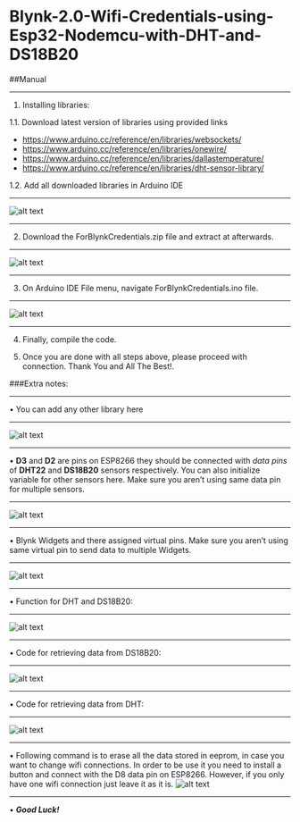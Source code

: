 # Blynk-2.0-Wifi-Credentials-using-Esp32-Nodemcu-with-DHT-and-DS18B20

##Manual
***
1.	Installing libraries:

1.1.	Download latest version of libraries using provided links

*	https://www.arduino.cc/reference/en/libraries/websockets/ 
*	https://www.arduino.cc/reference/en/libraries/onewire/ 
*	https://www.arduino.cc/reference/en/libraries/dallastemperature/ 
*	https://www.arduino.cc/reference/en/libraries/dht-sensor-library/ 

1.2.	Add all downloaded libraries in Arduino IDE
***
![alt text](https://github.com/musman2k/Blynk-Wifi-Credentials-using-Esp32-Nodemcu-with-DHT-and-DS18B20/blob/main/Screenshots/1.png?raw=true)
 ***
 
2.	Download the ForBlynkCredentials.zip file and extract at afterwards.
***
![alt text](https://github.com/musman2k/Blynk-Wifi-Credentials-using-Esp32-Nodemcu-with-DHT-and-DS18B20/blob/main/Screenshots/2.jpg?raw=true) 
***
 
 
3.	On Arduino IDE File menu, navigate ForBlynkCredentials.ino file.
***
![alt text](https://github.com/musman2k/Blynk-Wifi-Credentials-using-Esp32-Nodemcu-with-DHT-and-DS18B20/blob/main/Screenshots/3.jpg?raw=true)
***
 
4.	Finally, compile the code.


5.	Once you are done with all steps above, please proceed with connection. Thank You and All The Best!.


###Extra notes:
***
•	You can add any other library here
***
![alt text](https://github.com/musman2k/Blynk-Wifi-Credentials-using-Esp32-Nodemcu-with-DHT-and-DS18B20/blob/main/Screenshots/4.jpg?raw=true)
 ***
•	**D3** and **D2** are pins on ESP8266 they should be connected with *data pins* of **DHT22** and **DS18B20** sensors respectively. You can also initialize variable for other sensors here. Make sure you aren’t using same data pin for multiple sensors.
***
![alt text](https://github.com/musman2k/Blynk-Wifi-Credentials-using-Esp32-Nodemcu-with-DHT-and-DS18B20/blob/main/Screenshots/5.jpg?raw=true) 
 ***
•	Blynk Widgets and there assigned virtual pins. Make sure you aren’t using same virtual pin to send data to multiple Widgets.
***
![alt text](https://github.com/musman2k/Blynk-Wifi-Credentials-using-Esp32-Nodemcu-with-DHT-and-DS18B20/blob/main/Screenshots/6.jpg?raw=true)
 ***
•	Function for DHT and DS18B20:
***
![alt text](https://github.com/musman2k/Blynk-Wifi-Credentials-using-Esp32-Nodemcu-with-DHT-and-DS18B20/blob/main/Screenshots/7.jpg?raw=true)
 ***
•	Code for retrieving data from DS18B20:
***
![alt text](https://github.com/musman2k/Blynk-Wifi-Credentials-using-Esp32-Nodemcu-with-DHT-and-DS18B20/blob/main/Screenshots/8.jpg?raw=true)
 ***
•	Code for retrieving data from DHT:
***
![alt text](https://github.com/musman2k/Blynk-Wifi-Credentials-using-Esp32-Nodemcu-with-DHT-and-DS18B20/blob/main/Screenshots/9.jpg?raw=true)
 ***
•	Following command is to erase all the data stored in eeprom, in case you want to change wifi connections. In order to be use it you need to install a button and connect with the D8 data pin on ESP8266. However, if you only have one wifi connection just leave it as it is.
 ![alt text](https://github.com/musman2k/Blynk-Wifi-Credentials-using-Esp32-Nodemcu-with-DHT-and-DS18B20/blob/main/Screenshots/10.jpg?raw=true)
 ***
•	***Good Luck!***

